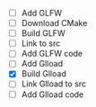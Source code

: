 - [ ] Add GLFW
 - [ ] Download CMake
 - [ ] Build GLFW
 - [ ] Link to src
 - [ ] Add GLFW code
- [ ] Add Glload  
 - [x] Build Glload
 - [ ] Link Glload to src
 - [ ] Add Glload code